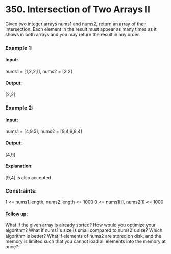 # 350. Intersection of Two Arrays II
Given two integer arrays nums1 and nums2, return an array of their intersection. Each element in the result must appear as many times as it shows in both arrays and you may return the result in any order.

### Example 1:
#### Input:
nums1 = [1,2,2,1], nums2 = [2,2]
#### Output:
[2,2]

### Example 2:
#### Input:
nums1 = [4,9,5], nums2 = [9,4,9,8,4]
#### Output:
[4,9]
#### Explanation:
[9,4] is also accepted.
 
### Constraints:
1 <= nums1.length, nums2.length <= 1000
0 <= nums1[i], nums2[i] <= 1000
 
#### Follow up:
What if the given array is already sorted? How would you optimize your algorithm?
What if nums1's size is small compared to nums2's size? Which algorithm is better?
What if elements of nums2 are stored on disk, and the memory is limited such that you cannot load all elements into the memory at once?


